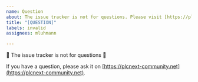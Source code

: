```yaml
---
name: Question
about: The issue tracker is not for questions. Please visit [https://plcnext-community.net](https://plcnext-community.net).
title: "[QUESTION]"
labels: invalid
assignees: mluhmann

---
```


🚨 The issue tracker is not for questions 🚨

If you have a question, please ask it on
 [https://plcnext-community.net](https://plcnext-community.net).
